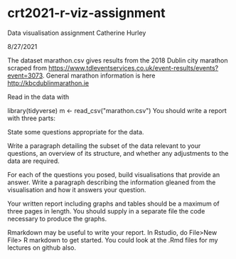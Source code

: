 # crt2021-r-viz-assignment

Data visualisation assignment
Catherine Hurley

8/27/2021

The dataset marathon.csv gives results from the 2018 Dublin city marathon scraped from https://www.tdleventservices.co.uk/event-results/events?event=3073. General marathon information is here http://kbcdublinmarathon.ie

Read in the data with

library(tidyverse)
m <- read_csv("marathon.csv")
You should write a report with three parts:

State some questions appropriate for the data.

Write a paragraph detailing the subset of the data relevant to your questions, an overview of its structure, and whether any adjustments to the data are required.

For each of the questions you posed, build visualisations that provide an answer. Write a paragraph describing the information gleaned from the visualisation and how it answers your question.

Your written report including graphs and tables should be a maximum of three pages in length. You should supply in a separate file the code necessary to produce the graphs.

Rmarkdown may be useful to write your report. In Rstudio, do File>New File> R markdown to get started. You could look at the .Rmd files for my lectures on github also.

